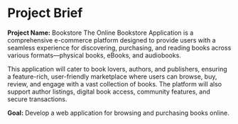 # Project Brief

**Project Name:** Bookstore
The Online Bookstore Application is a comprehensive e-commerce platform designed to provide users with a seamless experience for discovering, purchasing, and reading books across various formats—physical books, eBooks, and audiobooks.

This application will cater to book lovers, authors, and publishers, ensuring a feature-rich, user-friendly marketplace where users can browse, buy, review, and engage with a vast collection of books. The platform will also support author listings, digital book access, community features, and secure transactions.



**Goal:** Develop a web application for browsing and purchasing books online.
